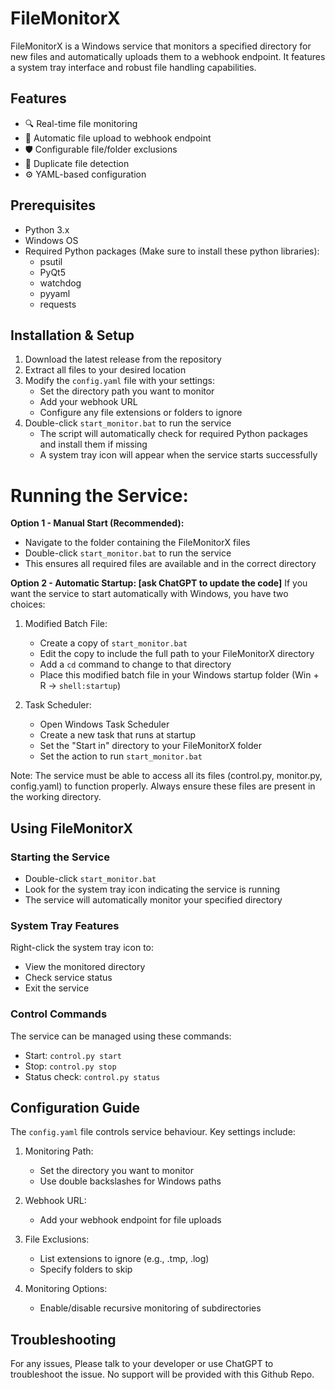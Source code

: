 
# FileMonitorX

FileMonitorX is a Windows service that monitors a specified directory for new files and automatically uploads them to a webhook endpoint. It features a system tray interface and robust file handling capabilities.

## Features

- 🔍 Real-time file monitoring
- 🚀 Automatic file upload to webhook endpoint
- 🛡️ Configurable file/folder exclusions
- 🔄 Duplicate file detection
- ⚙️ YAML-based configuration

## Prerequisites

- Python 3.x
- Windows OS
- Required Python packages (Make sure to install these python libraries):
  - psutil
  - PyQt5
  - watchdog
  - pyyaml
  - requests

## Installation & Setup

1. Download the latest release from the repository
2. Extract all files to your desired location
3. Modify the `config.yaml` file with your settings:
   - Set the directory path you want to monitor
   - Add your webhook URL
   - Configure any file extensions or folders to ignore
4. Double-click `start_monitor.bat` to run the service
   - The script will automatically check for required Python packages and install them if missing
   - A system tray icon will appear when the service starts successfully

# Running the Service:

**Option 1 - Manual Start (Recommended):**
- Navigate to the folder containing the FileMonitorX files
- Double-click `start_monitor.bat` to run the service
- This ensures all required files are available and in the correct directory

**Option 2 - Automatic Startup: [ask ChatGPT to update the code]**
If you want the service to start automatically with Windows, you have two choices:

1. Modified Batch File:
   - Create a copy of `start_monitor.bat`
   - Edit the copy to include the full path to your FileMonitorX directory
   - Add a `cd` command to change to that directory
   - Place this modified batch file in your Windows startup folder (Win + R → `shell:startup`)

2. Task Scheduler:
   - Open Windows Task Scheduler
   - Create a new task that runs at startup
   - Set the "Start in" directory to your FileMonitorX folder
   - Set the action to run `start_monitor.bat`

Note: The service must be able to access all its files (control.py, monitor.py, config.yaml) to function properly. Always ensure these files are present in the working directory.

## Using FileMonitorX

### Starting the Service
- Double-click `start_monitor.bat`
- Look for the system tray icon indicating the service is running
- The service will automatically monitor your specified directory

### System Tray Features
Right-click the system tray icon to:
- View the monitored directory
- Check service status
- Exit the service

### Control Commands
The service can be managed using these commands:
- Start: `control.py start`
- Stop: `control.py stop`
- Status check: `control.py status`

## Configuration Guide

The `config.yaml` file controls service behaviour. Key settings include:

1. Monitoring Path:
   - Set the directory you want to monitor
   - Use double backslashes for Windows paths

2. Webhook URL:
   - Add your webhook endpoint for file uploads

3. File Exclusions:
   - List extensions to ignore (e.g., .tmp, .log)
   - Specify folders to skip

4. Monitoring Options:
   - Enable/disable recursive monitoring of subdirectories

## Troubleshooting

For any issues, Please talk to your developer or use ChatGPT to troubleshoot the issue. No support will be provided with this Github Repo.
